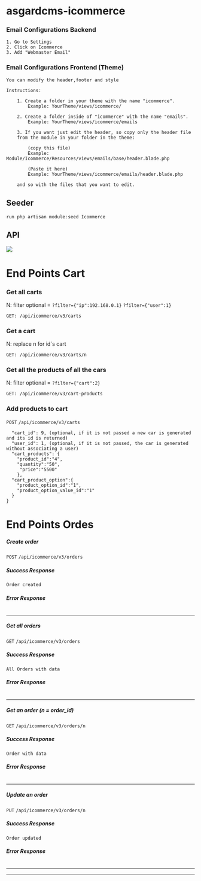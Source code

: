# asgardcms-icommerce

### Email Configurations Backend

	1. Go to Settings
	2. Click on Icommerce
	3. Add "Webmaster Email"

### Email Configurations Frontend (Theme)

	You can modify the header,footer and style

	Instructions: 

		1. Create a folder in your theme with the name "icommerce". 
            Example: YourTheme/views/icommerce/

		2. Create a folder inside of "icommerce" with the name "emails". 
            Example: YourTheme/views/icommerce/emails

		3. If you want just edit the header, so copy only the header file
        from the module in your folder in the theme: 
			
			(copy this file)
			Example: Module/Icommerce/Resources/views/emails/base/header.blade.php 
			
			(Paste it here)
			Example: YourTheme/views/icommerce/emails/header.blade.php

        and so with the files that you want to edit.

## Seeder

    run php artisan module:seed Icommerce
    

## API


[![](https://www.imaginacolombia.com/themes/imagina2017/img/logo.png)](https://www.imaginacolombia.com/)

# End Points Cart

### Get all carts
N: filter optional = 
```?filter={"ip":192.168.0.1}```
```?filter={"user":1}```
```
GET: /api/icommerce/v3/carts
```

### Get a cart
N: replace n for id`s cart 
```
GET: /api/icommerce/v3/carts/n
```

### Get all the products of all the cars
N: filter optional = ```?filter={"cart":2}```
```
GET: /api/icommerce/v3/cart-products
```

### Add products to cart
```POST``` ```/api/icommerce/v3/carts```

```{
  "cart_id": 9, (optional, if it is not passed a new car is generated and its id is returned)
  "user_id": 1, (optional, if it is not passed, the car is generated without associating a user)
  "cart_products": {
    "product_id":"4",
    "quantity":"50",
     "price":"5500"
    },
  "cart_product_option":{
    "product_option_id":"1",
    "product_option_value_id":"1"
  }
}
```


# End Points Ordes 

##### Create order
```POST``` ```/api/icommerce/v3/orders```
##### Success Response
``` 
Order created
```
##### Error Response
```
```

---

##### Get all orders
```GET``` ```/api/icommerce/v3/orders```
##### Success Response
``` 
All Orders with data
```
##### Error Response
```
```

---
##### Get an order (n = order_id)
```GET``` ```/api/icommerce/v3/orders/n```
##### Success Response
```
Order with data
```
##### Error Response
```
```

---

##### Update an order
```PUT``` ```/api/icommerce/v3/orders/n```
##### Success Response
```
Order updated
```
##### Error Response
```
```

---


---






